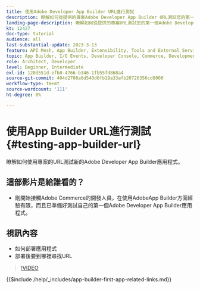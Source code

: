 ```yaml
---
title: 使用Adobe Developer App Builder URL進行測試
description: 瞭解如何從提供的專案Adobe Developer App Builder URL測試您的第一個App Builder應用程式。
landing-page-description: 瞭解如何從提供的專案URL測試您的第一個Adobe Developer App Builder App。
kt: 12427
doc-type: tutorial
audience: all
last-substantial-update: 2023-3-13
feature: API Mesh, App Builder, Extensibility, Tools and External Services, Backend Development
topic: App Builder, I/O Events, Developer Console, Commerce, Development, Integrations
role: Architect, Developer
level: Beginner, Intermediate
exl-id: 120d551d-efb0-4766-b346-1fb55fd868a4
source-git-commit: 404d2708a6d540d6fb19a33afb20726356cd8000
workflow-type: tm+mt
source-wordcount: '111'
ht-degree: 0%

---
```


# 使用App Builder URL進行測試 {#testing-app-builder-url}

瞭解如何使用專案的URL測試新的Adobe Developer App Builder應用程式。

## 這部影片是給誰看的？

* 剛開始接觸Adobe Commerce的開發人員，在使用AdobeApp Builder方面經驗有限，而且已準備好測試自己的第一個Adobe Developer App Builder應用程式。

## 視訊內容

* 如何部署應用程式
* 部署後要到哪裡尋找URL

>[!VIDEO](https://video.tv.adobe.com/v/3416664?quality=12&learn=on)

{{$include /help/_includes/app-builder-first-app-related-links.md}}
